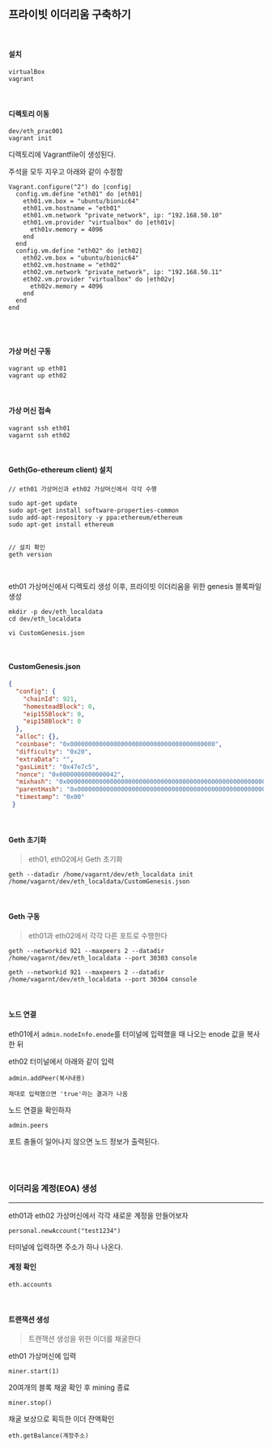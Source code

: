 ## 프라이빗 이더리움 구축하기

<br>

#### 설치

```
virtualBox
vagrant
```

<br>

#### 디렉토리 이동

```
dev/eth_prac001
vagrant init
```

디렉토리에 Vagrantfile이 생성된다.

주석을 모두 지우고 아래와 같이 수정함

```
Vagrant.configure("2") do |config|
  config.vm.define "eth01" do |eth01|
    eth01.vm.box = "ubuntu/bionic64"
    eth01.vm.hostname = "eth01"
    eth01.vm.network "private_network", ip: "192.168.50.10"
    eth01.vm.provider "virtualbox" do |eth01v|
      eth01v.memory = 4096
    end
  end
  config.vm.define "eth02" do |eth02|
    eth02.vm.box = "ubuntu/bionic64"
    eth02.vm.hostname = "eth02"
    eth02.vm.network "private_network", ip: "192.168.50.11"
    eth02.vm.provider "virtualbox" do |eth02v|
      eth02v.memory = 4096
    end
  end
end
```

<br>

<br>

#### 가상 머신 구동

```
vagrant up eth01
vagrant up eth02
```

<br>

#### 가상 머신 접속

```
vagrant ssh eth01
vagarnt ssh eth02
```

<br>

#### Geth(Go-ethereum client) 설치

```
// eth01 가상머신과 eth02 가상머신에서 각각 수행

sudo apt-get update
sudo apt-get install software-properties-common
sudo add-apt-repository -y ppa:ethereum/ethereum
sudo apt-get install ethereum


// 설치 확인
geth version
```

<br>

eth01 가상머신에서 디렉토리 생성 이후, 프라이빗 이더리움을 위한 genesis 블록파일 생성

```
mkdir -p dev/eth_localdata
cd dev/eth_localdata

vi CustomGenesis.json
```

<br>

#### CustomGenesis.json

```json
{
  "config": {
    "chainId": 921,
    "homesteadBlock": 0,
    "eip155Block": 0,
    "eip158Block": 0
  },
  "alloc": {},
  "coinbase": "0x0000000000000000000000000000000000000000",
  "difficulty": "0x20",
  "extraData": "",
  "gasLimit": "0x47e7c5",
  "nonce": "0x0000000000000042",
  "mixhash": "0x0000000000000000000000000000000000000000000000000000000000000000",
  "parentHash": "0x0000000000000000000000000000000000000000000000000000000000000000",
  "timestamp": "0x00"
 }
```

<br>

#### Geth 초기화

> eth01, eth02에서 Geth 초기화

```
geth --datadir /home/vagarnt/dev/eth_localdata init /home/vagarnt/dev/eth_localdata/CustomGenesis.json
```

<br>

#### Geth 구동

> eth01과 eth02에서 각각 다른 포트로 수행한다

```
geth --networkid 921 --maxpeers 2 --datadir /home/vagarnt/dev/eth_localdata --port 30303 console

geth --networkid 921 --maxpeers 2 --datadir /home/vagarnt/dev/eth_localdata --port 30304 console
```

<br>

#### 노드 연결

eth01에서 `admin.nodeInfo.enode`를 터미널에 입력했을 때 나오는 enode 값을 복사한 뒤

eth02 터미널에서 아래와 같이 입력

```
admin.addPeer(복사내용)

제대로 입력했으면 'true'라는 결과가 나옴
```

노드 연결을 확인하자

```
admin.peers
```

포트 충돌이 일어나지 않으면 노드 정보가 출력된다.

<br>

<br>

### 이더리움 계정(EOA) 생성

---

eth01과 eth02 가상머신에서 각각 새로운 계정을 만들어보자

```
personal.newAccount("test1234")
```

터미널에 입력하면 주소가 하나 나온다.

#### 계정 확인

```
eth.accounts
```

<br>

#### 트랜잭션 생성

> 트랜잭션 생성을 위한 이더를 채굴한다

eth01 가상머신에 입력

```
miner.start(1)
```

20여개의 블록 채굴 확인 후 mining 종료

```
miner.stop()
```

채굴 보상으로 획득한 이더 잔액확인

```
eth.getBalance(계정주소)
```



<br>